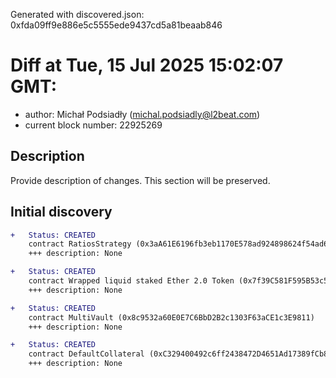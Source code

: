 Generated with discovered.json: 0xfda09ff9e886e5c5555ede9437cd5a81beaab846

# Diff at Tue, 15 Jul 2025 15:02:07 GMT:

- author: Michał Podsiadły (<michal.podsiadly@l2beat.com>)
- current block number: 22925269

## Description

Provide description of changes. This section will be preserved.

## Initial discovery

```diff
+   Status: CREATED
    contract RatiosStrategy (0x3aA61E6196fb3eb1170E578ad924898624f54ad6)
    +++ description: None
```

```diff
+   Status: CREATED
    contract Wrapped liquid staked Ether 2.0 Token (0x7f39C581F595B53c5cb19bD0b3f8dA6c935E2Ca0)
    +++ description: None
```

```diff
+   Status: CREATED
    contract MultiVault (0x8c9532a60E0E7C6BbD2B2c1303F63aCE1c3E9811)
    +++ description: None
```

```diff
+   Status: CREATED
    contract DefaultCollateral (0xC329400492c6ff2438472D4651Ad17389fCb843a)
    +++ description: None
```
